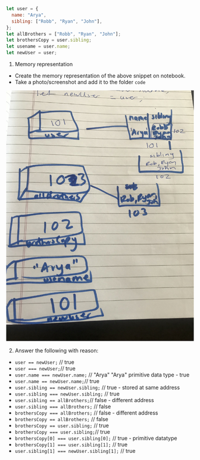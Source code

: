 ```js
let user = {
  name: "Arya",
  sibling: ["Robb", "Ryan", "John"],
};
let allBrothers = ["Robb", "Ryan", "John"];
let brothersCopy = user.sibling;
let usename = user.name;
let newUser = user;
```

1. Memory representation

- Create the memory representation of the above snippet on notebook.
- Take a photo/screenshot and add it to the folder `code`

<!-- To add this image here use ![name](./hello.jpg) -->

![screenshot](./hello2.jpg)

2. Answer the following with reason:

- `user == newUser;` // true
- `user === newUser;`// true
- `user.name === newUser.name;` // "Arya" "Arya" primitive data type - true
- `user.name == newUser.name;`// true
- `user.sibling == newUser.sibling;` // true - stored at same address
- `user.sibling === newUser.sibling;` // true
- `user.sibling == allBrothers;`// false - different address
- `user.sibling === allBrothers;` // false 
- `brothersCopy === allBrothers;` // false - different address
- `brothersCopy == allBrothers;` // false 
- `brothersCopy == user.sibling;` // true
- `brothersCopy === user.sibling;`// true
- `brothersCopy[0] === user.sibling[0];` // true - primitive datatype
- `brothersCopy[1] === user.sibling[1];` // true
- `user.sibling[1] === newUser.sibling[1];` // true 
